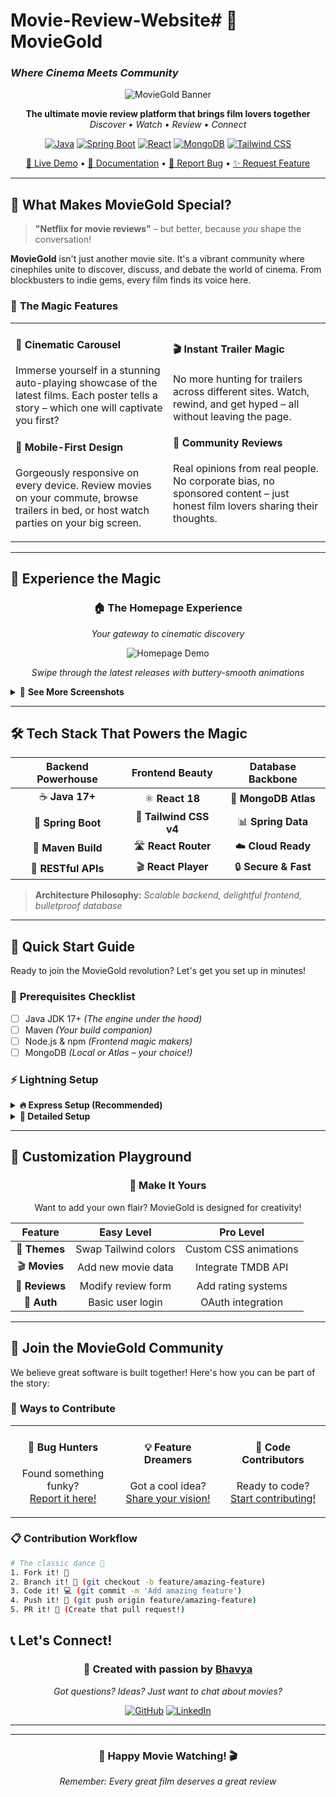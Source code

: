 # Movie-Review-Website# 🍿 MovieGold
### *Where Cinema Meets Community*

<div align="center">
  
![MovieGold Banner](https://via.placeholder.com/900x300/1a1a1a/ffd700?text=🎬+MovieGold)

**The ultimate movie review platform that brings film lovers together**  
*Discover • Watch • Review • Connect*

[![Java](https://img.shields.io/badge/Java-ED8B00?style=for-the-badge&logo=openjdk&logoColor=white)](https://www.oracle.com/java/)
[![Spring Boot](https://img.shields.io/badge/Spring_Boot-6DB33F?style=for-the-badge&logo=spring&logoColor=white)](https://spring.io/projects/spring-boot)
[![React](https://img.shields.io/badge/React-20232A?style=for-the-badge&logo=react&logoColor=61DAFB)](https://reactjs.org/)
[![MongoDB](https://img.shields.io/badge/MongoDB-4EA94B?style=for-the-badge&logo=mongodb&logoColor=white)](https://www.mongodb.com/)
[![Tailwind CSS](https://img.shields.io/badge/Tailwind_CSS-38B2AC?style=for-the-badge&logo=tailwind-css&logoColor=white)](https://tailwindcss.com/)

[🚀 Live Demo](#) • [📖 Documentation](#) • [🐛 Report Bug](#) • [✨ Request Feature](#)

</div>

---

## 🎯 What Makes MovieGold Special?

> **"Netflix for movie reviews"** – but better, because *you* shape the conversation!

**MovieGold** isn't just another movie site. It's a vibrant community where cinephiles unite to discover, discuss, and debate the world of cinema. From blockbusters to indie gems, every film finds its voice here.

### 🌟 **The Magic Features**

<table>
<tr>
<td width="50%">

#### 🎠 **Cinematic Carousel**
Immerse yourself in a stunning auto-playing showcase of the latest films. Each poster tells a story – which one will captivate you first?

#### 📱 **Mobile-First Design**  
Gorgeously responsive on every device. Review movies on your commute, browse trailers in bed, or host watch parties on your big screen.

</td>
<td width="50%">

#### 🎬 **Instant Trailer Magic**
No more hunting for trailers across different sites. Watch, rewind, and get hyped – all without leaving the page.

#### 💬 **Community Reviews**
Real opinions from real people. No corporate bias, no sponsored content – just honest film lovers sharing their thoughts.

</td>
</tr>
</table>

---

## 🎪 **Experience the Magic**

<div align="center">

### 🏠 **The Homepage Experience**
*Your gateway to cinematic discovery*

![Homepage Demo](https://via.placeholder.com/800x500/2d3748/ffd700?text=🎬+Dynamic+Movie+Carousel)

*Swipe through the latest releases with buttery-smooth animations*

</div>

<details>
<summary>🎥 <strong>See More Screenshots</strong></summary>

<div align="center">

### 📝 **Review System**
![Review Interface](https://via.placeholder.com/600x400/4a5568/ffffff?text=📝+Review+Interface)

### 🎞️ **Trailer Experience**  
![Trailer Player](https://via.placeholder.com/600x400/2b6cb0/ffffff?text=▶️+Trailer+Player)

</div>

</details>

---

## 🛠️ **Tech Stack That Powers the Magic**

<div align="center">

| **Backend Powerhouse** | **Frontend Beauty** | **Database Backbone** |
|:-:|:-:|:-:|
| ☕ **Java 17+** | ⚛️ **React 18** | 🍃 **MongoDB Atlas** |
| 🚀 **Spring Boot** | 🎨 **Tailwind CSS v4** | 📊 **Spring Data** |
| 🔧 **Maven Build** | 🛣️ **React Router** | ☁️ **Cloud Ready** |
| 📡 **RESTful APIs** | 🎬 **React Player** | 🔒 **Secure & Fast** |

</div>

> **Architecture Philosophy:** *Scalable backend, delightful frontend, bulletproof database*

---

## 🚀 **Quick Start Guide**

Ready to join the MovieGold revolution? Let's get you set up in minutes!

### 🎯 **Prerequisites Checklist**
- [ ] Java JDK 17+ *(The engine under the hood)*
- [ ] Maven *(Your build companion)*  
- [ ] Node.js & npm *(Frontend magic makers)*
- [ ] MongoDB *(Local or Atlas – your choice!)*

### ⚡ **Lightning Setup**

<details>
<summary><strong>🔥 Express Setup (Recommended)</strong></summary>

```bash
# 1. Clone the magic ✨
git clone https://github.com/Bhavya1904/Movie-Review-Website.git
cd Movie-Review-Website

# 2. Backend blast-off 🚀
./mvnw spring-boot:run &

# 3. Frontend finesse 💫
cd frontend
npm install
npm run dev

# 4. Open your browser to localhost:5173 🎬
```

</details>

<details>
<summary><strong>🔧 Detailed Setup</strong></summary>

#### **Backend Configuration**

1. **Database Connection Magic** 🔮
   ```properties
   # src/main/resources/application.properties
   
   # For MongoDB Atlas (Cloud) ☁️
   spring.data.mongodb.uri=mongodb+srv://username:password@cluster.mongodb.net/moviegold
   
   # For Local MongoDB 🏠  
   spring.data.mongodb.uri=mongodb://localhost:27017/moviegold
   ```

2. **Fire Up the Server** 🔥
   ```bash
   ./mvnw spring-boot:run
   # Backend running on http://localhost:8080 🎯
   ```

#### **Frontend Setup**

1. **Navigate & Install** 📦
   ```bash
   cd frontend
   npm install
   ```

2. **Development Mode Activated** ⚡
   ```bash
   npm run dev  
   # Frontend running on http://localhost:5173 ✨
   ```

</details>

---

## 🎨 **Customization Playground**

<div align="center">

### 🌈 **Make It Yours**

Want to add your own flair? MovieGold is designed for creativity!

| **Feature** | **Easy Level** | **Pro Level** |
|:-:|:-:|:-:|
| 🎨 **Themes** | Swap Tailwind colors | Custom CSS animations |
| 🎬 **Movies** | Add new movie data | Integrate TMDB API |
| 💬 **Reviews** | Modify review form | Add rating systems |
| 🔐 **Auth** | Basic user login | OAuth integration |

</div>

---

## 🤝 **Join the MovieGold Community**

We believe great software is built together! Here's how you can be part of the story:

### 🌟 **Ways to Contribute**

<table>
<tr>
<td width="33%" align="center">

#### 🐛 **Bug Hunters**
Found something funky?  
[Report it here!](https://github.com/Bhavya1904/Movie-Review-Website/issues)

</td>
<td width="33%" align="center">

#### 💡 **Feature Dreamers**  
Got a cool idea?  
[Share your vision!](https://github.com/Bhavya1904/Movie-Review-Website/discussions)

</td>
<td width="33%" align="center">

#### 🔧 **Code Contributors**
Ready to code?  
[Start contributing!](#contributing)

</td>
</tr>
</table>

### 📋 **Contribution Workflow**

```bash
# The classic dance 💃
1. Fork it! 🍴
2. Branch it! 🌿 (git checkout -b feature/amazing-feature)  
3. Code it! 💻 (git commit -m 'Add amazing feature')
4. Push it! 🚀 (git push origin feature/amazing-feature)
5. PR it! 🎯 (Create that pull request!)
```


## 📞 **Let's Connect!**

<div align="center">

### 💝 **Created with passion by [Bhavya](https://github.com/Bhavya1904)**

*Got questions? Ideas? Just want to chat about movies?*

[![GitHub](https://img.shields.io/badge/GitHub-100000?style=for-the-badge&logo=github&logoColor=white)](https://github.com/Bhavya1904)
[![LinkedIn](https://img.shields.io/badge/LinkedIn-0077B5?style=for-the-badge&logo=linkedin&logoColor=white)](https://www.linkedin.com/in/bhavya-sharma-a41944251/)

---


</div>

---

<div align="center">
<h3>🍿 Happy Movie Watching! 🎬</h3>
<em>Remember: Every great film deserves a great review</em>
</div>
